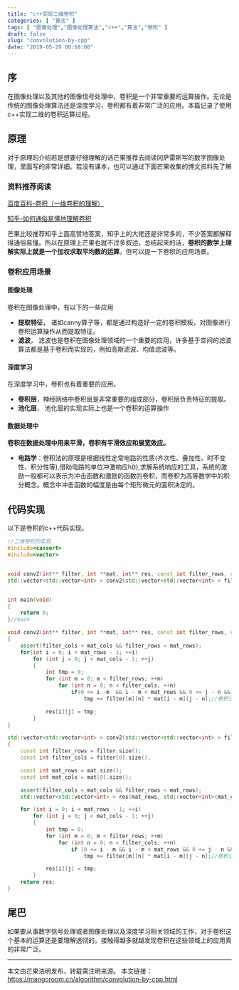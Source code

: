 ```yaml
---
title: "c++实现二维卷积"
categories: [ "算法" ]
tags: [ "图像处理","图像处理算法","c++","算法","卷积" ]
draft: false
slug: "convolution-by-cpp"
date: "2019-05-29 08:58:00"
---
```


## 序

在图像处理以及其他的图像信号处理中，卷积是一个非常重要的运算操作。无论是传统的图像处理算法还是深度学习，卷积都有着非常广泛的应用。本篇记录了使用c++实现二维的卷积运算过程。

## 原理

对于原理的介绍若是想要仔细理解的话芒果推荐去阅读冈萨雷斯写的数字图像处理，里面写的非常详细。若没有课本，也可以通过下面芒果收集的博文资料先了解

### 资料推荐阅读

[百度百科-卷积（一维卷积的理解）](https://baike.baidu.com/item/%E5%8D%B7%E7%A7%AF)

[知乎-如何通俗易懂地理解卷积](https://www.zhihu.com/question/22298352)

芒果比较推荐知乎上面高赞地答案，知乎上的大佬还是非常多的，不少答案都解释得通俗易懂。所以在原理上芒果也就不过多叙述，总结起来的话，**卷积的数学上理解实际上就是一个加权求取平均数的运算**。但可以提一下卷积的应用场景。

### 卷积应用场景

#### 图像处理

卷积在图像处理中，有以下的一些应用

- **提取特征**， 诸如canny算子等，都是通过构造好一定的卷积模板，对图像进行卷积运算操作从而提取特征。
- **滤波**， 滤波也是卷积在图像处理领域的一个重要的应用，许多基于空间的滤波算法都是基于卷积而实现的，例如高斯滤波、均值滤波等。

#### 深度学习

在深度学习中，卷积也有着重要的应用。

- **卷积层**，神经网络中卷积层是非常重要的组成部分，卷积层负责特征的提取。
- **池化层**， 池化层的实现实际上也是一个卷积的运算操作

#### 数据处理中

**卷积在数据处理中用来平滑，卷积有平滑效应和展宽效应。**

- **电路学**：卷积法的原理是根据线性定常电路的性质(齐次性、叠加性、时不变性、积分性等),借助电路的单位冲激响应h(t),求解系统响应的工具，系统的激励一般都可以表示为冲击函数和激励的函数的卷积，而卷积为高等数学中的积分概念。概念中冲击函数的幅度是由每个矩形微元的面积决定的。


## 代码实现

以下是卷积的c++代码实现。

```c++
//二维卷积的实现
#include<cassert>
#include<vector>


void conv2(int** filter, int **mat, int** res, const int filter_rows, const int filter_cols, const int mat_rows, const int mat_cols);//指针数组版本
std::vector<std::vector<int> > conv2(std::vector<std::vector<int> > filter, std::vector<std::vector<int> > mat);//向量版本


int main(void)
{
	return 0;
}//main

void conv2(int** filter, int **mat, int** res, const int filter_rows, const int filter_cols, const int mat_rows, const int mat_cols)
{
	assert(filter_cols < mat_cols && filter_rows < mat_rows);
	for(int i = 0; i < mat_rows - 1; ++i)
		for (int j = 0; j < mat_cols - 1; ++j)
		{
			int tmp = 0;
			for (int m = 0; m < filter_rows; ++m)
				for (int n = 0; n < filter_cols; ++n)
					if(0 <= i -m  && i - m < mat_rows && 0 <= j - n && j - n < mat_cols)
						tmp += filter[m][n] * mat[i - m][j - n];//卷积公式

			res[i][j] = tmp;
		}
}

std::vector<std::vector<int> > conv2(std::vector<std::vector<int> > filter, std::vector<std::vector<int> > mat )//向量版本
{
	const int filter_rows = filter.size();
	const int filter_cols = filter[0].size();

	const int mat_rows = mat.size();
	const int mat_cols = mat[0].size();

	assert(filter_cols < mat_cols && filter_rows < mat_rows);
	std::vector<std::vector<int> > res(mat_rows, std::vector<int>(mat_cols, 0));

	for (int i = 0; i < mat_rows - 1; ++i)
		for (int j = 0; j < mat_cols - 1; ++j)
		{
			int tmp = 0;
			for (int m = 0; m < filter_rows; ++m)
				for (int n = 0; n < filter_cols; ++n)
					if (0 <= i - m && i - m < mat_rows && 0 <= j - n && j - n < mat_cols)
						tmp += filter[m][n] * mat[i - m][j - n];//卷积公式

			res[i][j] = tmp;
		}
	return res;
}
```

## 尾巴

如果要从事数字信号处理或者图像处理以及深度学习相关领域的工作，对于卷积这个基本的运算还是要理解透彻的。接触得越多就越发现卷积在这些领域上的应用真的非常广泛。

--- 

本文由芒果浩明发布，转载需注明来源。
本文链接：https://mangoroom.cn/algorithm/convolution-by-cpp.html